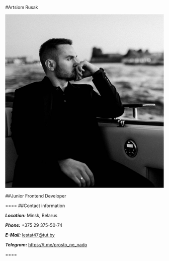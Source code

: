 #Artsiom Rusak

![photo](/photo.jpg "my photo")

##Junior Frontend Developer

====
##Contact information

***Location:*** Minsk, Belarus

***Phone:*** +375 29 375-50-74

***E-Mail:*** lestat47@tut.by

***Telegram:*** https://t.me/prosto_ne_nado

====


